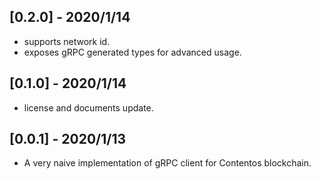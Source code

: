 ## [0.2.0] - 2020/1/14

- supports network id.
- exposes gRPC generated types for advanced usage.

## [0.1.0] - 2020/1/14

- license and documents update.

## [0.0.1] - 2020/1/13

- A very naive implementation of gRPC client for Contentos blockchain.
